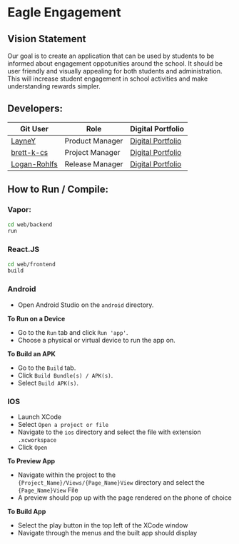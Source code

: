 # Eagle Engagement

## Vision Statement
Our goal is to create an application that can be used by students to be informed about engagement oppotunities around the school.
It should be user friendly and visually appealing for both students and administration.
This will increase student engagement in school activities and make understanding rewards simpler. 

## Developers:

| Git User    |     Role    | Digital Portfolio |
| ----------- | ----------- | ----------------- |
| [LayneY](https://github.com/LayneY) | Product Manager | [Digital Portfolio](https://codermerlin.academy/users/layne-yarbrough/Digital%20Portfolio/index.html) |
| [brett-k-cs](https://github.com/brett-k-cs) | Project Manager | [Digital Portfolio](https://codermerlin.academy/users/brett-kaplan/Digital%20Portfolio/index.html) |
| [Logan-Rohlfs](https://github.com/Logan-Rohlfs) | Release Manager | [Digital Portfolio](https://codermerlin.academy/users/logan-rohlfs/Digital%20Portfolio/index.html) |

## How to Run / Compile:
### Vapor:
```sh
cd web/backend
run
```

### React.JS
```sh
cd web/frontend
build
```

### Android
- Open Android Studio on the `android` directory.

**To Run on a Device**
- Go to the `Run` tab and click `Run 'app'`.
- Choose a physical or virtual device to run the app on.

**To Build an APK**
- Go to the `Build` tab.
- Click `Build Bundle(s) / APK(s)`.
- Select `Build APK(s)`.

### IOS
- Launch XCode
- Select `Open a project or file`
- Navigate to the `ios` directory and select the file with extension `.xcworkspace`
- Click `Open`

**To Preview App**
- Navigate within the project to the `{Project_Name}/Views/{Page_Name}View` directory and select the `{Page_Name}View` File	
- A preview should pop up with the page rendered on the phone of choice

**To Build App**
- Select the play button in the top left of the XCode window
- Navigate through the menus and the built app should display
